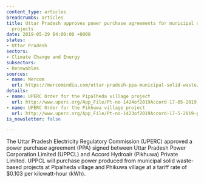 ```yaml
---
content_type: articles
breadcrumbs: articles
title: Uttar Pradesh approves power purchase agreements for municipal solid waste-based
  projects
date: 2019-05-29 04:00:00 +0000
states:
- Uttar Pradesh
sectors:
- Climate Change and Energy
subsectors:
- Renewables
sources:
- name: Mercom
  url: https://mercomindia.com/uttar-pradesh-ppa-municipal-solid-waste/
details:
- name: UPERC Order for the Pipalheda village project
  url: http://www.uperc.org/App_File/Pt-no-1424of2019Accord-17-05-2019-pdf520201952341PM.pdf
- name: UPERC Order for the Pikhuwa village project
  url: http://www.uperc.org/App_File/Pt-no-1423of2019Accord-17-5-2019-pdf520201952320PM.pdf
is_newsletter: false

---
```

The Uttar Pradesh Electricity Regulatory Commission (UPERC) approved a power purchase agreement (PPA) signed between Uttar Pradesh Power Corporation Limited (UPPCL) and Accord Hydroair (Pikhuwa) Private Limited. UPPCL will purchase power produced from municipal solid waste-based projects at Pipalheda village and Phikuwa village at a tariff rate of $0.103 per kilowatt-hour (kWh).
